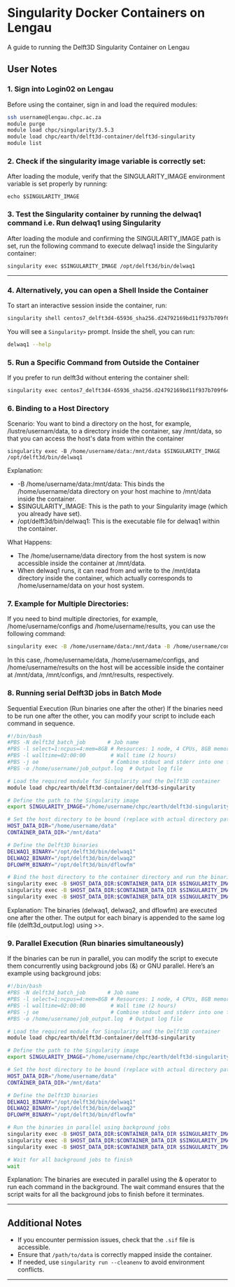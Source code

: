 # Singularity Docker Containers on Lengau  
A guide to running the Delft3D Singularity Container on Lengau

## **User Notes**  

### 1. Sign into Login02 on Lengau  
Before using the container, sign in and load the required modules:  
```bash
ssh username@lengau.chpc.ac.za
module purge
module load chpc/singularity/3.5.3
module load chpc/earth/delft3d-container/delft3d-singularity
module list
```

### 2. Check if the singularity image variable is correctly set:
After loading the module, verify that the SINGULARITY_IMAGE environment variable is set properly by running:
```
echo $SINGULARITY_IMAGE
```
### 3. Test the Singularity container by running the delwaq1 command i.e. Run delwaq1 using Singularity
After loading the module and confirming the SINGULARITY_IMAGE path is set, run the following command to execute delwaq1 inside the Singularity container:
```
singularity exec $SINGULARITY_IMAGE /opt/delft3d/bin/delwaq1
```
---

### 4. Alternatively, you can open a Shell Inside the Container  
To start an interactive session inside the container, run:  
```bash
singularity shell centos7_delft3d4-65936_sha256.d24792169bd11f937b709f6456a73289229d621464e32271533dbc2b77cfbb9b.sif
```
You will see a `Singularity>` prompt. Inside the shell, you can run:  
```bash
delwaq1 --help
```

### 5. Run a Specific Command from Outside the Container  
If you prefer to run delft3d without entering the container shell:  
```bash
singularity exec centos7_delft3d4-65936_sha256.d24792169bd11f937b709f6456a73289229d621464e32271533dbc2b77cfbb9b.sif delwaq1 --help
```

### 6. Binding to a Host Directory
Scenario:
You want to bind a directory on the host, for example, /lustre/usernam/data, to a directory inside the container, say /mnt/data, so that you can access the host's data from within the container
```
singularity exec -B /home/username/data:/mnt/data $SINGULARITY_IMAGE /opt/delft3d/bin/delwaq1
```
Explanation:
- -B /home/username/data:/mnt/data: This binds the /home/username/data directory on your host machine to /mnt/data inside the container.
- $SINGULARITY_IMAGE: This is the path to your Singularity image (which you already have set).
- /opt/delft3d/bin/delwaq1: This is the executable file for delwaq1 within the container.

What Happens:
- The /home/username/data directory from the host system is now accessible inside the container at /mnt/data.
- When delwaq1 runs, it can read from and write to the /mnt/data directory inside the container, which actually corresponds to /home/username/data on your host system.

### 7. Example for Multiple Directories:
If you need to bind multiple directories, for example, /home/username/configs and /home/username/results, you can use the following command: 
```bash
singularity exec -B /home/username/data:/mnt/data -B /home/username/configs:/mnt/configs -B /home/username/results:/mnt/results $SINGULARITY_IMAGE /opt/delft3d/bin/delwaq1
```
In this case, /home/username/data, /home/username/configs, and /home/username/results on the host will be accessible inside the container at /mnt/data, /mnt/configs, and /mnt/results, respectively.

### 8. Running serial Delft3D jobs in Batch Mode 
Sequential Execution (Run binaries one after the other)
If the binaries need to be run one after the other, you can modify your script to include each command in sequence. 
```bash
#!/bin/bash
#PBS -N delft3d_batch_job       # Job name
#PBS -l select=1:ncpus=4:mem=8GB # Resources: 1 node, 4 CPUs, 8GB memory
#PBS -l walltime=02:00:00        # Wall time (2 hours)
#PBS -j oe                       # Combine stdout and stderr into one file
#PBS -o /home/username/job_output.log  # Output log file

# Load the required module for Singularity and the Delft3D container
module load chpc/earth/delft3d-container/delft3d-singularity

# Define the path to the Singularity image
export SINGULARITY_IMAGE="/home/username/chpc/earth/delft3d-singularity-container/centos7_delft3d4-65936_sha256.d24792169bd11f937b709f6456a73289229d621464e32271533dbc2b77cfbb9b.sif"

# Set the host directory to be bound (replace with actual directory paths)
HOST_DATA_DIR="/home/username/data"
CONTAINER_DATA_DIR="/mnt/data"

# Define the Delft3D binaries
DELWAQ1_BINARY="/opt/delft3d/bin/delwaq1"
DELWAQ2_BINARY="/opt/delft3d/bin/delwaq2"
DFLOWFM_BINARY="/opt/delft3d/bin/dflowfm"

# Bind the host directory to the container directory and run the binaries sequentially
singularity exec -B $HOST_DATA_DIR:$CONTAINER_DATA_DIR $SINGULARITY_IMAGE $DELWAQ1_BINARY > /home/msovara/delft3d_output.log 2>&1
singularity exec -B $HOST_DATA_DIR:$CONTAINER_DATA_DIR $SINGULARITY_IMAGE $DELWAQ2_BINARY >> /home/msovara/delft3d_output.log 2>&1
singularity exec -B $HOST_DATA_DIR:$CONTAINER_DATA_DIR $SINGULARITY_IMAGE $DFLOWFM_BINARY >> /home/msovara/delft3d_output.log 2>&1

```
Explanation:
The binaries (delwaq1, delwaq2, and dflowfm) are executed one after the other.
The output for each binary is appended to the same log file (delft3d_output.log) using >>.

### 9. Parallel Execution (Run binaries simultaneously)
If the binaries can be run in parallel, you can modify the script to execute them concurrently using background jobs (&) or GNU parallel. Here’s an example using background jobs:

```bash
#!/bin/bash
#PBS -N delft3d_batch_job       # Job name
#PBS -l select=1:ncpus=4:mem=8GB # Resources: 1 node, 4 CPUs, 8GB memory
#PBS -l walltime=02:00:00        # Wall time (2 hours)
#PBS -j oe                       # Combine stdout and stderr into one file
#PBS -o /home/username/job_output.log  # Output log file

# Load the required module for Singularity and the Delft3D container
module load chpc/earth/delft3d-container/delft3d-singularity

# Define the path to the Singularity image
export SINGULARITY_IMAGE="/home/username/chpc/earth/delft3d-singularity-container/centos7_delft3d4-65936_sha256.d24792169bd11f937b709f6456a73289229d621464e32271533dbc2b77cfbb9b.sif"

# Set the host directory to be bound (replace with actual directory paths)
HOST_DATA_DIR="/home/username/data"
CONTAINER_DATA_DIR="/mnt/data"

# Define the Delft3D binaries
DELWAQ1_BINARY="/opt/delft3d/bin/delwaq1"
DELWAQ2_BINARY="/opt/delft3d/bin/delwaq2"
DFLOWFM_BINARY="/opt/delft3d/bin/dflowfm"

# Run the binaries in parallel using background jobs
singularity exec -B $HOST_DATA_DIR:$CONTAINER_DATA_DIR $SINGULARITY_IMAGE $DELWAQ1_BINARY > /home/msovara/delft3d_output.log 2>&1 &
singularity exec -B $HOST_DATA_DIR:$CONTAINER_DATA_DIR $SINGULARITY_IMAGE $DELWAQ2_BINARY >> /home/msovara/delft3d_output.log 2>&1 &
singularity exec -B $HOST_DATA_DIR:$CONTAINER_DATA_DIR $SINGULARITY_IMAGE $DFLOWFM_BINARY >> /home/msovara/delft3d_output.log 2>&1 &

# Wait for all background jobs to finish
wait
```
Explanation:
The binaries are executed in parallel using the & operator to run each command in the background.
The wait command ensures that the script waits for all the background jobs to finish before it terminates.

---

## **Additional Notes**
- If you encounter permission issues, check that the `.sif` file is accessible.
- Ensure that `/path/to/data` is correctly mapped inside the container.
- If needed, use `singularity run --cleanenv` to avoid environment conflicts.

---

